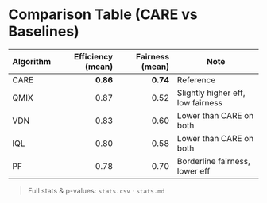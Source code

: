 ﻿# Comparison Table (CARE vs Baselines)

| Algorithm | Efficiency (mean) | Fairness (mean) | Note |
|---|---:|---:|---|
| CARE | **0.86** | **0.74** | Reference |
| QMIX | 0.87 | 0.52 | Slightly higher eff, low fairness |
| VDN  | 0.83 | 0.60 | Lower than CARE on both |
| IQL  | 0.80 | 0.58 | Lower than CARE on both |
| PF   | 0.78 | 0.70 | Borderline fairness, lower eff |

> Full stats & p-values: `stats.csv` · `stats.md`
